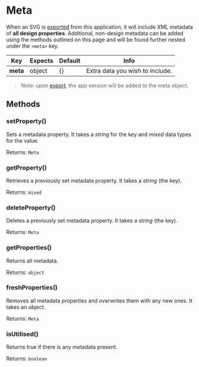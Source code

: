 # Meta

When an SVG is [exported](other/import-export.md) from this application, it will include XML metadata of **all design properties**. Additional, non-design metadata can be added using the methods outlined on this page and will be found further nested under the `<meta>` key.

| Key | Expects | Default | Info |
| --- | --- | --- | --- |
| **meta** | object | {} | Extra data you wish to include. |

> Note: upon [export](other/import-export.md), the app version will be added to the meta object.

## Methods <!-- {docsify-ignore} -->

### setProperty()

Sets a metadata property. It takes a *string* for the key and *mixed* data types for the value.

Returns: `Meta`

### getProperty()

Retrieves a previously set metadata property. It takes a *string* (the key).

Returns: `mixed`

### deleteProperty()

Deletes a previously set metadata property. It takes a *string* (the key).

Returns: `Meta`

### getProperties()

Returns all metadata.

Returns: `object`

### freshProperties()

Removes all metadata properties and overwrites them with any new ones. It takes an *object*.

Returns: `Meta`

### isUtilised()

Returns true if there is any metadata present.

Returns: `boolean`